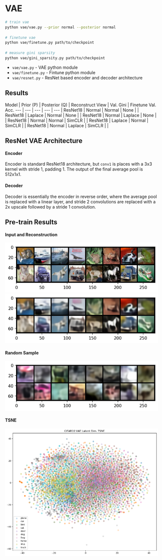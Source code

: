 # VAE

```bash
# train vae
python vae/vae.py --prior normal --posterior normal

# finetune vae
python vae/finetune.py path/to/checkpoint

# measure gini sparsity
python vae/gini_sparsity.py path/to/checkpoint
```

 * `vae/vae.py` - VAE python module
 * `vae/finetune.py` - Fintune python module
 * `vae/resnet.py` - ResNet based encoder and decoder architecture

## Results

Model     | Prior (P) | Posterior (Q) | Reconstruct View | Val. Gini | Finetune Val. Acc. 
---       | ---       | ---           | ---              | ---       |
ResNet18  | Normal    | Normal        | None             |           |
ResNet18  | Laplace   | Normal        | None             |           |
ResNet18  | Normal    | Laplace       | None             |           |
ResNet18  | Normal    | Normal        | SimCLR           |           |
ResNet18  | Laplace   | Normal        | SimCLR           |           |
ResNet18  | Normal    | Laplace       | SimCLR           |           |

## ResNet VAE Architecture

#### Encoder

Encoder is standard ResNet18 architecture, but `conv1` is places with a 3x3
kernel with stride 1, padding 1. The output of the final average pool is
512x1x1.

#### Decoder

Decoder is essentially the encoder in reverse order, where the average pool is
replaced with a linear layer, and stride 2 convolutions are replaced with a 2x
upscale followed by a stride 1 convolution.

## Pre-train Results

#### Input and Reconstruction

![input](figures/input.png)
![reconst](figures/reconst.png)

#### Random Sample

![sample](figures/sample.png)


#### TSNE

![tsne](figures/tsne.png)
